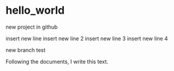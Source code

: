 # hello_world
new project in github


insert new line
insert new line 2
insert new line 3
insert new line 4

new branch test

Following the documents, I write this text.
